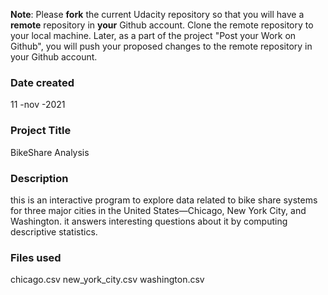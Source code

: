**Note**: Please **fork** the current Udacity repository so that you will have a **remote** repository in **your** Github account. Clone the remote repository to your local machine. Later, as a part of the project "Post your Work on Github", you will push your proposed changes to the remote repository in your Github account.

### Date created
11 -nov -2021

### Project Title
BikeShare Analysis
### Description
this is an interactive program to explore data related to bike share systems for three major cities in the United States—Chicago, New York City, and Washington. it answers interesting questions about it by computing descriptive statistics. 
### Files used
chicago.csv
new_york_city.csv
washington.csv
